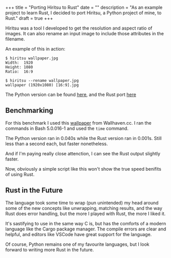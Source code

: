 +++
title = "Porting Hiritsu to Rust"
date = ""
description = "As an example project to learn Rust, I decided to port Hiritsu, a Python project of mine, to Rust."
draft = true
+++

Hiritsu was a tool I developed to get the resolution and aspect ratio of images. It can also rename an input image to include those attributes in the filename.

An example of this in action:

```
$ hiritsu wallpaper.jpg
Width:  1920
Height: 1080
Ratio:  16:9

$ hiritsu --rename wallpaper.jpg
wallpaper (1920x1080) [16:9].jpg
```

The Python version can be found [here](https://github.com/tryton-vanmeer/Hiritsu/blob/python/hiritsu), and the Rust port [here](https://github.com/tryton-vanmeer/Hiritsu/blob/master/src/main.rs)

## Benchmarking

For this benchmark I used this [wallpaper](https://wallhaven.cc/w/dgzj9o) from Wallhaven.cc. I ran the commands in Bash 5.0.016-1 and used the `time` command.

The Python version ran in 0.040s while the Rust version ran in 0.001s. Still less than a second each, but faster nonetheless.

And if I'm paying really close attenction, I can see the Rust output slightly faster.

Now, obviously a simple script like this won't show the true speed benifits of using Rust.

## Rust in the Future

The language took some time to wrap (pun unintended) my head around some of the new concepts like unwrapping, matching results, and the way Rust does error handling, but the more I played with Rust, the more I liked it. 

It's sastifying to use in the same way C is, but has the comforts of a modern language like the Cargo package manager. The compile errors are clear and helpful, and editors like VSCode have great support for the language.

Of course, Python remains one of my favourite languages, but I look forward to writing more Rust in the future.